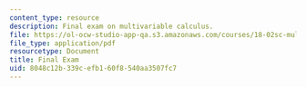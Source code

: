 ```yaml
---
content_type: resource
description: Final exam on multivariable calculus.
file: https://ol-ocw-studio-app-qa.s3.amazonaws.com/courses/18-02sc-multivariable-calculus-fall-2010/8048c12b339cefb160f8540aa3507fc7_MIT18_02SC_finalexam.pdf
file_type: application/pdf
resourcetype: Document
title: Final Exam
uid: 8048c12b-339c-efb1-60f8-540aa3507fc7
---
```

